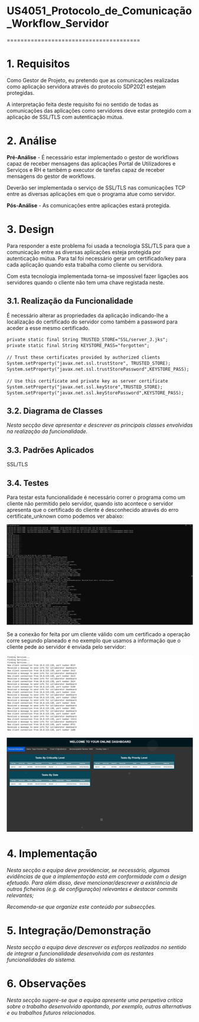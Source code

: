 # US4051_Protocolo_de_Comunicação_Workflow_Servidor
=======================================


# 1. Requisitos

Como Gestor de Projeto, eu pretendo que as comunicações realizadas como aplicação servidora através do protocolo SDP2021 estejam protegidas.

A interpretação feita deste requisito foi no sentido de todas as comunicações das aplicações como servidores deve estar protegido com a aplicação de SSL/TLS com autenticação mútua.

# 2. Análise

**Pré-Análise** - É necessário estar implementado o gestor de workflows capaz de receber mensagens das aplicações Portal de Utilizadores e Serviços e RH e também p executor de tarefas capaz de receber mensagens do gestor de workflows.

Deverão ser implementada o serviço de SSL/TLS nas comunicações TCP entre as diversas aplicações em que o programa atue como servidor.

**Pós-Análise** - As comunicações entre aplicações estará protegida.

# 3. Design
Para responder a este problema foi usada a tecnologia SSL/TLS para que a comunicação entre as diversas aplicações esteja protegida por autenticação mútua. Para tal foi necessário gerar um certificado/key para cada aplicação quando esta trabalha como cliente ou servidora.

Com esta tecnologia implementada torna-se impossível fazer ligações aos servidores quando o cliente não tem uma chave registada neste.
## 3.1. Realização da Funcionalidade

É necessário alterar as propriedades da aplicação indicando-lhe a localização do certificado do servidor como também a password para aceder a esse mesmo certificado.

	private static final String TRUSTED_STORE="SSL/server_J.jks";
	private static final String KEYSTORE_PASS="forgotten";

	// Trust these certificates provided by authorized clients
  	System.setProperty("javax.net.ssl.trustStore", TRUSTED_STORE);
  	System.setProperty("javax.net.ssl.trustStorePassword",KEYSTORE_PASS);

  	// Use this certificate and private key as server certificate
  	System.setProperty("javax.net.ssl.keyStore",TRUSTED_STORE);
  	System.setProperty("javax.net.ssl.keyStorePassword",KEYSTORE_PASS);

## 3.2. Diagrama de Classes

*Nesta secção deve apresentar e descrever as principais classes envolvidas na realização da funcionalidade.*

## 3.3. Padrões Aplicados

SSL/TLS

## 3.4. Testes
Para testar esta funcionalidade é necessário correr o programa como um cliente não permitido pelo servidor, quando isto acontece o servidor apresenta que o certificado do cliente é desconhecido através do erro certificate_unknown como podemos ver abaixo:

![SSL](SSL.png)

Se a conexão for feita por um cliente válido com um certificado a operação corre segundo planeado e no exemplo que usamos a informação que o cliente pede ao servidor é enviada pelo servidor:

![server](server.png)

![dashboard](dashboard.png)

# 4. Implementação

*Nesta secção a equipa deve providenciar, se necessário, algumas evidências de que a implementação está em conformidade com o design efetuado. Para além disso, deve mencionar/descrever a existência de outros ficheiros (e.g. de configuração) relevantes e destacar commits relevantes;*

*Recomenda-se que organize este conteúdo por subsecções.*

# 5. Integração/Demonstração

*Nesta secção a equipa deve descrever os esforços realizados no sentido de integrar a funcionalidade desenvolvida com as restantes funcionalidades do sistema.*

# 6. Observações

*Nesta secção sugere-se que a equipa apresente uma perspetiva critica sobre o trabalho desenvolvido apontando, por exemplo, outras alternativas e ou trabalhos futuros relacionados.*
